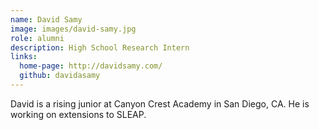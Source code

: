 ```yaml
---
name: David Samy
image: images/david-samy.jpg
role: alumni
description: High School Research Intern
links:
  home-page: http://davidsamy.com/
  github: davidasamy
---
```


David is a rising junior at Canyon Crest Academy in San Diego, CA. He is working on extensions to SLEAP.